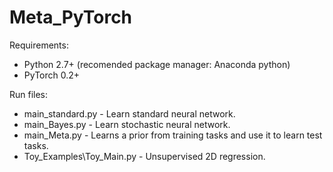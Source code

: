 # Meta_PyTorch



Requirements:
* Python 2.7+ (recomended package manager: Anaconda python)
* PyTorch 0.2+

Run files:
* main_standard.py         - Learn standard neural network.
* main_Bayes.py            - Learn stochastic neural network.
* main_Meta.py             - Learns a prior from training tasks and use it to learn test tasks.
* Toy_Examples\Toy_Main.py -  Unsupervised 2D  regression.
